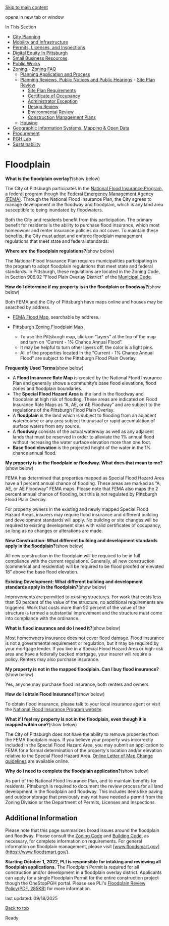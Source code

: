 [Skip to main content](https://www.pittsburghpa.gov/Business-Development/Zoning/Plan-Reviews-and-Notices/Environmental-Review/Floodplain#main-content)

opens in new tab or window

In This Section

- [City Planning](https://www.pittsburghpa.gov/Business-Development/City-Planning)
- [Mobility and Infrastructure](https://www.pittsburghpa.gov/Business-Development/Mobility-and-Infrastructure)
- [Permits, Licenses, and Inspections](https://www.pittsburghpa.gov/Business-Development/Permits-Licenses-and-Inspections)
- [Digital Equity In Pittsburgh](https://www.pittsburghpa.gov/Business-Development/Digital-Equity-In-Pittsburgh)
- [Small Business Resources](https://www.pittsburghpa.gov/Business-Development/Small-Business-Resources)
- [Public Works](https://www.pittsburghpa.gov/Business-Development/Public-Works)
- [Zoning](https://www.pittsburghpa.gov/Business-Development/Zoning)  - [Zoning FAQ](https://www.pittsburghpa.gov/Business-Development/Zoning/Zoning-FAQ)
  - [Planning Application and Process](https://www.pittsburghpa.gov/Business-Development/Zoning/Planning-Application-and-Process)
  - [Planning Reviews, Public Notices and Public Hearings](https://www.pittsburghpa.gov/Business-Development/Zoning/Plan-Reviews-and-Notices)    - [Site Plan Review](https://www.pittsburghpa.gov/Business-Development/Zoning/Plan-Reviews-and-Notices/Site-Plan-Review)
    - [Site Plan Requirements](https://www.pittsburghpa.gov/Business-Development/Zoning/Plan-Reviews-and-Notices/Site-Plan-Requirements)
    - [Certificate of Occupancy](https://www.pittsburghpa.gov/Business-Development/Zoning/Plan-Reviews-and-Notices/Certificate-of-Occupancy)
    - [Administrator Exception](https://www.pittsburghpa.gov/Business-Development/Zoning/Plan-Reviews-and-Notices/Administrator-Exception)
    - [Design Review](https://www.pittsburghpa.gov/Business-Development/Zoning/Plan-Reviews-and-Notices/Design-Review)
    - [Environmental Review](https://www.pittsburghpa.gov/Business-Development/Zoning/Plan-Reviews-and-Notices/Environmental-Review)
    - [Construction Management Plans](https://www.pittsburghpa.gov/Business-Development/Zoning/Plan-Reviews-and-Notices/Construction-Management-Plans)
  - [Housing](https://www.pittsburghpa.gov/Business-Development/Zoning/Housing)
- [Geographic Information Systems, Mapping & Open Data](https://www.pittsburghpa.gov/Business-Development/Geographic-Information-Systems-Mapping-Open-Data)
- [Procurement](https://www.pittsburghpa.gov/Business-Development/Procurement)
- [PGH Lab](https://www.pittsburghpa.gov/Business-Development/PGH-Lab)
- [Sustainability](https://www.pittsburghpa.gov/Business-Development/Sustainability)

# Floodplain

**What is the floodplain overlay?**(show below)

The City of Pittsburgh participates in the [National Flood Insurance Program](https://www.fema.gov/national-flood-insurance-program), a federal program though the [Federal Emergency Management Agency (FEMA)](https://www.fema.gov/). Through the National Flood Insurance Plan, the City agrees to manage development in the floodway and floodplain, which is any land area susceptible to being inundated by floodwaters.

Both the City and residents benefit from this participation. The primary benefit for residents is the ability to purchase flood insurance, which most homeowner and renter insurance policies do not cover. To maintain these benefits, the City must adopt and enforce floodplain management regulations that meet state and federal standards.

**Where are the floodplain regulations?**(show below)

The National Flood Insurance Plan requires municipalities participating in the program to adopt floodplain regulations that meet state and federal standards. In Pittsburgh, these regulations are located in the Zoning Code, in Section 906.02 "Flood Plain Overlay District" of the [Municipal Code](https://www.municode.com/library/pa/pittsburgh/codes/code_of_ordinances).

**How do I determine if my property is in the floodplain or floodway?**(show below)

Both FEMA and the City of Pittsburgh have maps online and houses may be searched by address.

- [FEMA Flood Map](https://msc.fema.gov/portal/search), searchable by address.
- [Pittsburgh Zoning Floodplain Map](https://gis.pittsburghpa.gov/pghzoning/)


  - To use the Pittsburgh map, click on “layers” at the top of the map and turn on “Current - 1% Chance Annual Flood”.
  - It may be helpful to turn other layers off, the color is a light pink.
  - All of the properties located in the "Current - 1% Chance Annual Flood" are subject to the Pittsburgh Flood Plain Overlay.

**Frequently Used Terms**(show below)

- A **Flood Insurance Rate Map** is created by the National Flood Insurance Plan and generally shows a community’s base flood elevations, flood zones and floodplain boundaries.
- The **Special Flood Hazard Area** is the land in the floodway and floodplain at high risk of flooding. These areas are indicated on Flood Insurance Rate Maps as “A, AE, or AE Floodway” and are subject to the regulations of the Pittsburgh Flood Plain Overlay.
- A **floodplain** is the land which is subject to flooding from an adjacent watercourse or any area subject to unusual or rapid accumulation of surface waters from any source.
- A **floodway** consists of the actual waterway as well as any adjacent lands that must be reserved in order to alleviate the 1% annual flood without increasing the water surface elevation more than one foot.
- **Base flood elevation** is the projected height of the water in the 1% chance annual flood.

**My property is in the floodplain or floodway. What does that mean to me?**(show below)

FEMA has determined that properties mapped as Special Flood Hazard Area have a 1 percent annual chance of flooding. These areas are marked as “A, AE, or AE Floodway” FEMA maps. Please note that FEMA also maps the 2 percent annual chance of flooding, but this is not regulated by Pittsburgh Flood Plain Overlay.

For property owners in the existing and newly mapped Special Flood Hazard Areas, insurers may require flood insurance and different building and development standards will apply. No building or site changes will be required to existing development sites with valid certificates of occupancy, so long as no changes or alterations are made.

**New Construction: What different building and development standards apply in the floodplain?**(show below)

All new construction in the floodplain will be required to be in full compliance with the current regulations. Generally, all new construction (commerical and residential) will be required to be flood proofed or elevated 18” above the base flood elevation.

**Existing Development: What different building and development standards apply in the floodplain?**(show below)

Improvements are permitted to existing structures. For work that costs less than 50 percent of the value of the structure, no additional requirements are triggered. Work that costs more than 50 percent of the value of the structure is termed a substantial improvement and the structure must come into compliance with the ordinance.

**What is flood insurance and do I need it?**(show below)

Most homeowners insurance does not cover flood damage. Flood insurance is not a governmental requirement or regulation, but it may be required by your mortgage lender. If you live in a Special Flood Hazard Area or high-risk area and have a federally backed mortgage, your insurer will require a policy. Renters may also purchase insurance.

**My property is not in the mapped floodplain. Can I buy flood insurance?**(show below)

Yes, anyone may purchase flood insurance, both renters and owners.

**How do I obtain Flood Insurance?**(show below)

To obtain flood insurance, please talk to your local insurance agent or visit the [National Flood Insurance Program website](https://www.floodsmart.gov/).

**What if I feel my property is not in the floodplain, even though it is mapped within one?**(show below)

The City of Pittsburgh does not have the ability to remove properties from the FEMA floodplain maps. If you believe your property was incorrectly included in the Special Flood Hazard Area, you may submit an application to FEMA for a formal determination of the property's location and/or elevation relative to the Special Flood Hazard Area. [Online Letter of Map Change guidelines](https://www.fema.gov/change-flood-zone-designation-online-letter-map-change) are available online.

**Why do I need to complete the floodplain application?**(show below)

As part of the National Flood Insurance Plan, and to maintain benefits for residents, Pittsburgh is required to document the review process for all land development in the floodplain and floodway. This includes items like paving and outdoor storage that previously may not have needed a permit from the Zoning Division or the Department of Permits, Licenses and Inspections.

## Additional Information

Please note that this page summarizes broad issues around the floodplain and floodway. Please consult the [Zoning Code](https://ecode360.com/45474054) and [Building Code](https://ecode360.com/45464337), as necessary, for complete information on requirements. For general information on floodplain management, please visit [www.floodsmart.gov](https://www.floodsmart.gov/).

**Starting October 1, 2022, PLI is responsible for intaking and reviewing all floodplain applications.** The Floodplain Permit is required for all construction and/or development in a floodplain overlay district. Applicants can apply for a single Floodplain Permit for the entire construction project though the OneStopPGH portal. Please see PLI's [Floodplain Review Policy(PDF, 285KB)](https://www.pittsburghpa.gov/files/assets/city/v/1/pli/documents/pli-bulletins/floodplain-permit-policy_2022.pdf "Floodplain-Permit-Policy_2022.pdf") for more information.

last updated: 09/18/2025

[Back to top](https://www.pittsburghpa.gov/Business-Development/Zoning/Plan-Reviews-and-Notices/Environmental-Review/Floodplain#body-top)

Ready
